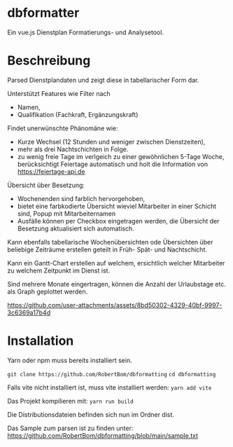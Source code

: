 # dbformatter 

Ein vue.js Dienstplan Formatierungs- und Analysetool.

# Beschreibung


Parsed Dienstplandaten und zeigt diese in tabellarischer Form dar.

Unterstützt Features wie Filter nach 
- Namen,
- Qualifikation (Fachkraft, Ergänzungskraft)

Findet unerwünschte Phänomäne wie:
- Kurze Wechsel (12 Stunden und weniger zwischen Dienstzeiten),
- mehr als drei Nachtschichten in Folge.
- zu wenig freie Tage im verlgeich zu einer gewöhnlichen 5-Tage Woche, berücksichtigt Feiertage automatisch und holt die Information von https://feiertage-api.de

Übersicht über Besetzung:
 - Wochenenden sind farblich hervorgehoben,
 - bietet eine farbkodierte Übersicht wieviel Mitarbeiter in einer Schicht sind, Popup mit Mitarbeiternamen
 - Ausfälle können per Checkbox eingetragen werden, die Übersicht der Besetzung aktualisiert sich automatisch.

 Kann ebenfalls tabellarische Wochenübersichten ode Übersichten über beliebige Zeiträume erstellen geteilt in Früh- Spät- und Nachtschicht.

Kann ein Gantt-Chart erstellen auf welchem, ersichtlich welcher Mitarbeiter zu welchem Zeitpunkt im Dienst ist.

Sind mehrere Monate eingertragen, können die Anzahl der Urlaubstage etc. als Graph geplottet werden.



https://github.com/user-attachments/assets/8bd50302-4329-40bf-9997-3c6369a17b4d



# Installation

Yarn oder npm muss bereits installiert sein.

``git clone https://github.com/RobertBom/dbformatting``
``cd dbformatting``

Falls vite nicht installiert ist, muss vite installiert werden:
``yarn add vite``

Das Projekt kompilieren mit:
``yarn run build``

Die Distributionsdateien befinden sich nun im Ordner dist.

Das Sample zum parsen ist zu finden unter:
https://github.com/RobertBom/dbformatting/blob/main/sample.txt
